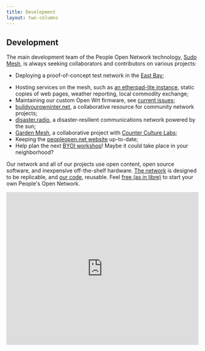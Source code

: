 ```yaml
---
title: Development
layout: two-columns
---
```


## Development

The main development team of the People Open Network technology, [Sudo Mesh](https://sudomesh.org), is always seeking collaborators and contributors on various projects:
- Deploying a proof-of-concept test network in the [East Bay](http://www.geonames.org/5378538);
* Hosting services on the mesh, such as [an etherpad-lite instance](https://sudoroom.org/wiki/Mesh/SudoPad), static copies of web pages, weather reporting, local commodity exchange;
* Maintaining our custom Open Wrt firmware, see [current issues](https://github.com/sudomesh/sudowrt-firmware/issues);
* [buildyourowninter.net](http://buildyourowninter.net), a collaborative resource for community network projects;
* [disaster.radio](https://disaster.radio), a disaster-resilient communications network powered by the sun;
* [Garden Mesh](https://peoplesopen.net/gardenmesh), a collaborative project with [Counter Culture Labs](https://www.counterculturelabs.org/);
* Keeping the [peopleopen.net website](https://github.com/sudomesh/peoplesopen-front) up-to-date;
* Help plan the next [BYOI workshop](https://peoplesopen.net/about/workshops)! Maybe it could take place in your neighborhood?

Our network and all of our projects use open content, open source software, and inexpensive off-the-shelf hardware. [The network](https://peoplesopen.net/learn/faqs) is designed to be replicable, and [our code](https://github.com/sudomesh), reusable. Feel [free (as in libre)](https://freedomdefined.org/Definition) to start your own People's Open Network. 

<iframe allowtransparency="true" frameborder="0" scrolling="no" seamless="seamless" src="https://cdoyle.me/gh-activity/gh-activity.html?user=sudomesh&type=user" width="100%" height="400"></iframe>
